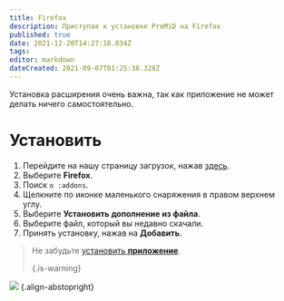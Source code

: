 ```yaml
---
title: Firefox
description: Приступая к установке PreMiD на Firefox
published: true
date: 2021-12-20T14:27:18.034Z
tags:
editor: markdown
dateCreated: 2021-09-07T01:25:38.328Z
---
```


Установка расширения очень важна, так как приложение не может делать ничего самостоятельно.

# Установить
1. Перейдите на нашу страницу загрузок, нажав [здесь](https://premid.app/downloads).
2. Выберите **Firefox**.
3. Поиск `о :addons`.
4. Щелкните по иконке маленького снаряжения в правом верхнем углу.
5. Выберите **Установить дополнение из файла**.
6. Выберите файл, который вы недавно скачали.
7. Принять установку, нажав на **Добавить**.

> Не забудьте [установить **приложение**](/install).
>
> {.is-warning}

![](https://img.icons8.com/color/2x/firefox.png) {.align-abstopright}
